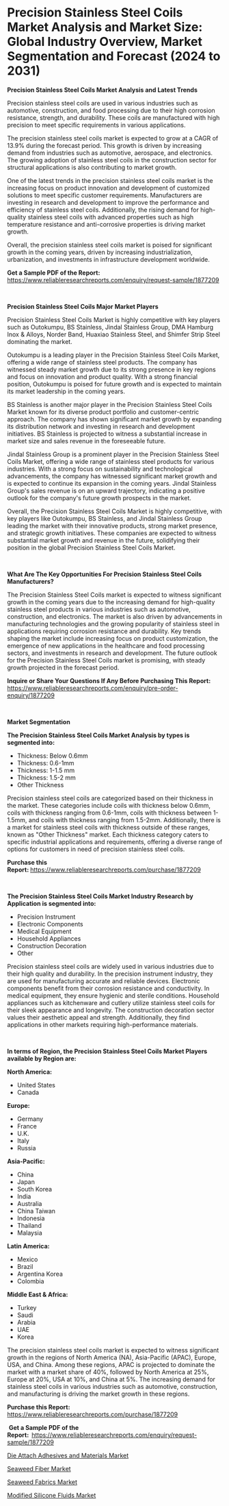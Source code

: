 <p><h1>Precision Stainless Steel Coils Market Analysis and Market Size: Global Industry Overview, Market Segmentation and Forecast (2024 to 2031)</h1></p><p><strong>Precision Stainless Steel Coils Market Analysis and Latest Trends</strong></p>
<p><p>Precision stainless steel coils are used in various industries such as automotive, construction, and food processing due to their high corrosion resistance, strength, and durability. These coils are manufactured with high precision to meet specific requirements in various applications.</p><p>The precision stainless steel coils market is expected to grow at a CAGR of 13.9% during the forecast period. This growth is driven by increasing demand from industries such as automotive, aerospace, and electronics. The growing adoption of stainless steel coils in the construction sector for structural applications is also contributing to market growth.</p><p>One of the latest trends in the precision stainless steel coils market is the increasing focus on product innovation and development of customized solutions to meet specific customer requirements. Manufacturers are investing in research and development to improve the performance and efficiency of stainless steel coils. Additionally, the rising demand for high-quality stainless steel coils with advanced properties such as high temperature resistance and anti-corrosive properties is driving market growth.</p><p>Overall, the precision stainless steel coils market is poised for significant growth in the coming years, driven by increasing industrialization, urbanization, and investments in infrastructure development worldwide.</p></p>
<p><strong>Get a Sample PDF of the Report:&nbsp;</strong> <a href="https://www.reliableresearchreports.com/enquiry/request-sample/1877209">https://www.reliableresearchreports.com/enquiry/request-sample/1877209</a></p>
<p>&nbsp;</p>
<p><strong>Precision Stainless Steel Coils Major Market Players</strong></p>
<p><p>Precision Stainless Steel Coils Market is highly competitive with key players such as Outokumpu, BS Stainless, Jindal Stainless Group, DMA Hamburg Inox & Alloys, Norder Band, Huaxiao Stainless Steel, and Shimfer Strip Steel dominating the market.</p><p>Outokumpu is a leading player in the Precision Stainless Steel Coils Market, offering a wide range of stainless steel products. The company has witnessed steady market growth due to its strong presence in key regions and focus on innovation and product quality. With a strong financial position, Outokumpu is poised for future growth and is expected to maintain its market leadership in the coming years.</p><p>BS Stainless is another major player in the Precision Stainless Steel Coils Market known for its diverse product portfolio and customer-centric approach. The company has shown significant market growth by expanding its distribution network and investing in research and development initiatives. BS Stainless is projected to witness a substantial increase in market size and sales revenue in the foreseeable future.</p><p>Jindal Stainless Group is a prominent player in the Precision Stainless Steel Coils Market, offering a wide range of stainless steel products for various industries. With a strong focus on sustainability and technological advancements, the company has witnessed significant market growth and is expected to continue its expansion in the coming years. Jindal Stainless Group's sales revenue is on an upward trajectory, indicating a positive outlook for the company's future growth prospects in the market.</p><p>Overall, the Precision Stainless Steel Coils Market is highly competitive, with key players like Outokumpu, BS Stainless, and Jindal Stainless Group leading the market with their innovative products, strong market presence, and strategic growth initiatives. These companies are expected to witness substantial market growth and revenue in the future, solidifying their position in the global Precision Stainless Steel Coils Market.</p></p>
<p>&nbsp;</p>
<p><strong>What Are The Key Opportunities For Precision Stainless Steel Coils Manufacturers?</strong></p>
<p><p>The Precision Stainless Steel Coils market is expected to witness significant growth in the coming years due to the increasing demand for high-quality stainless steel products in various industries such as automotive, construction, and electronics. The market is also driven by advancements in manufacturing technologies and the growing popularity of stainless steel in applications requiring corrosion resistance and durability. Key trends shaping the market include increasing focus on product customization, the emergence of new applications in the healthcare and food processing sectors, and investments in research and development. The future outlook for the Precision Stainless Steel Coils market is promising, with steady growth projected in the forecast period.</p></p>
<p><strong>Inquire or Share Your Questions If Any Before Purchasing This Report:</strong> <a href="https://www.reliableresearchreports.com/enquiry/pre-order-enquiry/1877209">https://www.reliableresearchreports.com/enquiry/pre-order-enquiry/1877209</a></p>
<p>&nbsp;</p>
<p><strong>Market Segmentation</strong></p>
<p><strong>The Precision Stainless Steel Coils Market Analysis by types is segmented into:</strong></p>
<p><ul><li>Thickness: Below 0.6mm</li><li>Thickness: 0.6-1mm</li><li>Thickness: 1-1.5 mm</li><li>Thickness: 1.5-2 mm</li><li>Other Thickness</li></ul></p>
<p><p>Precision stainless steel coils are categorized based on their thickness in the market. These categories include coils with thickness below 0.6mm, coils with thickness ranging from 0.6-1mm, coils with thickness between 1-1.5mm, and coils with thickness ranging from 1.5-2mm. Additionally, there is a market for stainless steel coils with thickness outside of these ranges, known as "Other Thickness" market. Each thickness category caters to specific industrial applications and requirements, offering a diverse range of options for customers in need of precision stainless steel coils.</p></p>
<p><strong>Purchase this Report:&nbsp;</strong><a href="https://www.reliableresearchreports.com/purchase/1877209">https://www.reliableresearchreports.com/purchase/1877209</a></p>
<p>&nbsp;</p>
<p><strong>The Precision Stainless Steel Coils Market Industry Research by Application is segmented into:</strong></p>
<p><ul><li>Precision Instrument</li><li>Electronic Components</li><li>Medical Equipment</li><li>Household Appliances</li><li>Construction Decoration</li><li>Other</li></ul></p>
<p><p>Precision stainless steel coils are widely used in various industries due to their high quality and durability. In the precision instrument industry, they are used for manufacturing accurate and reliable devices. Electronic components benefit from their corrosion resistance and conductivity. In medical equipment, they ensure hygienic and sterile conditions. Household appliances such as kitchenware and cutlery utilize stainless steel coils for their sleek appearance and longevity. The construction decoration sector values their aesthetic appeal and strength. Additionally, they find applications in other markets requiring high-performance materials.</p></p>
<p>&nbsp;</p>
<p><strong>In terms of Region, the Precision Stainless Steel Coils Market Players available by Region are:</strong></p>
<p>
    <p> <strong> North America: </strong>
        <ul>
            <li>United States</li>
            <li>Canada</li>
        </ul>
        </p> 
    <p> <strong> Europe: </strong>
        <ul>
            <li>Germany</li>
            <li>France</li>
            <li>U.K.</li>
            <li>Italy</li>
            <li>Russia</li>
        </ul>
        </p> 
    <p> <strong> Asia-Pacific: </strong>
        <ul>
            <li>China</li>
            <li>Japan</li>
            <li>South Korea</li>
            <li>India</li>
            <li>Australia</li>
            <li>China Taiwan</li>
            <li>Indonesia</li>
            <li>Thailand</li>
            <li>Malaysia</li>
        </ul>
        </p> 
    <p> <strong> Latin America: </strong>
        <ul>
            <li>Mexico</li>
            <li>Brazil</li>
            <li>Argentina Korea</li>
            <li>Colombia</li>
        </ul>
        </p> 
    <p> <strong> Middle East & Africa: </strong>
        <ul>
            <li>Turkey</li>
            <li>Saudi</li>
            <li>Arabia</li>
            <li>UAE</li>
            <li>Korea</li>
        </ul>
    </p>
    </p>
<p><p>The precision stainless steel coils market is expected to witness significant growth in the regions of North America (NA), Asia-Pacific (APAC), Europe, USA, and China. Among these regions, APAC is projected to dominate the market with a market share of 40%, followed by North America at 25%, Europe at 20%, USA at 10%, and China at 5%. The increasing demand for stainless steel coils in various industries such as automotive, construction, and manufacturing is driving the market growth in these regions.</p></p>
<p><strong>Purchase this Report: </strong><a href="https://www.reliableresearchreports.com/purchase/1877209">https://www.reliableresearchreports.com/purchase/1877209</a></p>
<p>&nbsp;<strong>Get a Sample PDF of the Report:&nbsp;&nbsp;</strong><a href="https://www.reliableresearchreports.com/enquiry/request-sample/1877209">https://www.reliableresearchreports.com/enquiry/request-sample/1877209</a></p>
<p><strong></strong></p>
<p><p><a href="https://github.com/johnbach50/Market-Research-Report-List-2/blob/main/die-attach-adhesives-and-materials-market.md">Die Attach Adhesives and Materials Market</a></p><p><a href="https://issuu.com/reportprime-2/docs/seaweed-fiber-market-size-2030.pptx">Seaweed Fiber Market</a></p><p><a href="https://issuu.com/reportprime-2/docs/seaweed-fabrics-market-size-2030.pptx">Seaweed Fabrics Market</a></p><p><a href="https://github.com/lylyparadise/Market-Research-Report-List-2/blob/main/modified-silicone-fluids-market.md">Modified Silicone Fluids Market</a></p></p>